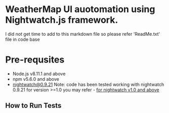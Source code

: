 # WeatherMap UI auotomation using Nightwatch.js framework.

I did not get time to add to this markdown file so please refer 'ReadMe.txt' file in code base


# Pre-requsites
* Node.js v8.11.1 and above
* npm v5.6.0 and above
* nightwatch@0.9.21
Note: code has been tested working with nightwatch 0.9.21 for version >=1.0 you may refer -
[for nightwatch v1.0 and above](https://github.com/nightwatchjs/nightwatch/wiki/Migrating-to-Nightwatch-1.0)

## How to Run Tests

